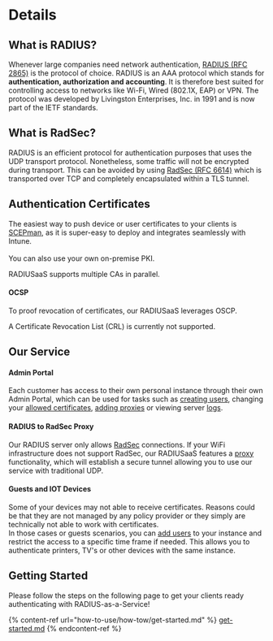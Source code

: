# Details

## What is RADIUS?

Whenever large companies need network authentication, [RADIUS (RFC 2865)](https://tools.ietf.org/html/rfc2865) is the protocol of choice. RADIUS is an AAA protocol which stands for **authentication, authorization and accounting**. It is therefore best suited for controlling access to networks like Wi-Fi, Wired (802.1X, EAP) or VPN. The protocol was developed by Livingston Enterprises, Inc. in 1991 and is now part of the IETF standards.

## What is RadSec?

RADIUS is an efficient protocol for authentication purposes that uses the UDP transport protocol. Nonetheless, some traffic will not be encrypted during transport. This can be avoided by using [RadSec (RFC 6614)](https://tools.ietf.org/html/rfc6614) which is transported over TCP and completely encapsulated within a TLS  tunnel.&#x20;

## Authentication Certificates

The easiest way to push device or user certificates to your clients is [SCEPman](https://www.scepman.com), as it is super-easy to deploy and integrates seamlessly with Intune.\
\
You can also use your own on-premise PKI.&#x20;

RADIUSaaS supports multiple CAs in parallel.

#### OCSP

To proof revocation of certificates, our RADIUSaaS leverages OSCP.&#x20;

A Certificate Revocation List (CRL) is currently not supported.&#x20;

## Our Service

#### Admin Portal

Each customer has access to their own personal instance through their own Admin Portal, which can be used for tasks such as [creating users](portal/users.md#add), changing your [allowed certificates](portal/settings-trusted-roots/), [adding proxies](portal/settings-proxy.md) or viewing  server [logs](portal/log.md).&#x20;

#### RADIUS to RadSec Proxy

Our RADIUS server only allows [RadSec](details.md#what-is-radsec) connections. If your WiFi infrastructure does not support RadSec, our RADIUSaaS features a [proxy](portal/settings-proxy.md) functionality, which will establish a secure tunnel allowing you to use our service with traditional UDP.

#### Guests and IOT Devices&#x20;

Some of your devices may not able to receive certificates. Reasons could be that they are not managed by any policy provider or they simply are technically not able to work with certificates. \
In those cases or guests scenarios, you can [add users](portal/users.md#add) to your instance and restrict the access to a specific time frame if needed. This allows you to authenticate printers, TV's or other devices with the same instance.

## Getting Started

Please follow the steps on the following page to get your clients ready authenticating with RADIUS-as-a-Service!

{% content-ref url="how-to-use/how-tow/get-started.md" %}
[get-started.md](how-to-use/how-tow/get-started.md)
{% endcontent-ref %}





&#x20;

